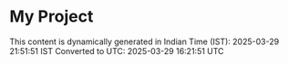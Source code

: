 # My Project

This content is dynamically generated in Indian Time (IST): 2025-03-29 21:51:51 IST
Converted to UTC: 2025-03-29 16:21:51 UTC
